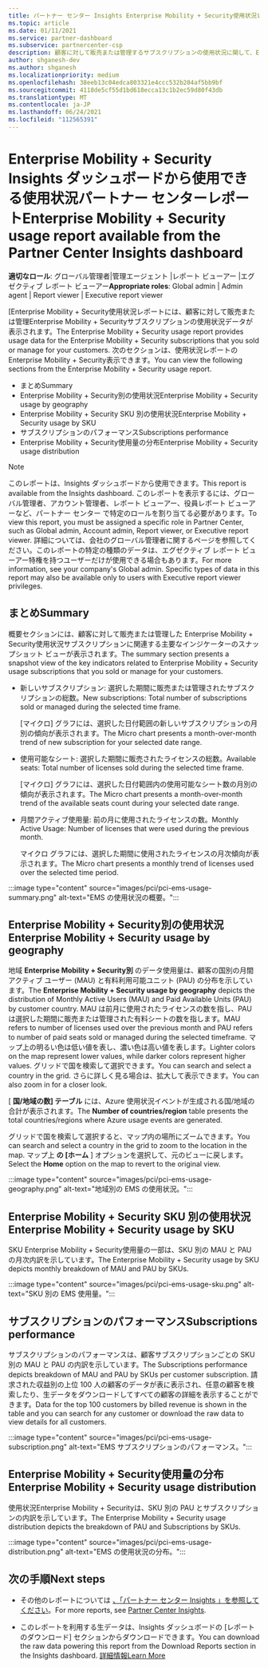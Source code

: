 ```yaml
---
title: パートナー センター Insights Enterprise Mobility + Security使用状況レポート
ms.topic: article
ms.date: 01/11/2021
ms.service: partner-dashboard
ms.subservice: partnercenter-csp
description: 顧客に対して販売または管理するサブスクリプションの使用状況に関して、Enterprise Mobility + Securityを改善できる場所を確認します。
author: shganesh-dev
ms.author: shganesh
ms.localizationpriority: medium
ms.openlocfilehash: 38eeb13c04edca803321e4ccc532b204af5bb9bf
ms.sourcegitcommit: 4118de5cf55d1bd618ecca13c1b2ec59d80f43db
ms.translationtype: MT
ms.contentlocale: ja-JP
ms.lasthandoff: 06/24/2021
ms.locfileid: "112565391"
---
```

# <a name="enterprise-mobility--security-usage-report-available-from-the-partner-center-insights-dashboard"></a><span data-ttu-id="f4052-103">Enterprise Mobility + Security Insights ダッシュボードから使用できる使用状況パートナー センターレポート</span><span class="sxs-lookup"><span data-stu-id="f4052-103">Enterprise Mobility + Security usage report available from the Partner Center Insights dashboard</span></span>

<span data-ttu-id="f4052-104">**適切なロール**: グローバル管理者|管理エージェント |レポート ビューアー |エグゼクティブ レポート ビューアー</span><span class="sxs-lookup"><span data-stu-id="f4052-104">**Appropriate roles**: Global admin | Admin agent | Report viewer | Executive report viewer</span></span>

<span data-ttu-id="f4052-105">[Enterprise Mobility + Security使用状況レポートには、顧客に対して販売または管理Enterprise Mobility + Securityサブスクリプションの使用状況データが表示されます。</span><span class="sxs-lookup"><span data-stu-id="f4052-105">The Enterprise Mobility + Security usage report provides usage data for the Enterprise Mobility + Security subscriptions that you sold or manage for your customers.</span></span> <span data-ttu-id="f4052-106">次のセクションは、使用状況レポートのEnterprise Mobility + Security表示できます。</span><span class="sxs-lookup"><span data-stu-id="f4052-106">You can view the following sections from the Enterprise Mobility + Security usage report.</span></span>

- <span data-ttu-id="f4052-107">まとめ</span><span class="sxs-lookup"><span data-stu-id="f4052-107">Summary</span></span>
- <span data-ttu-id="f4052-108">Enterprise Mobility + Security別の使用状況</span><span class="sxs-lookup"><span data-stu-id="f4052-108">Enterprise Mobility + Security usage by geography</span></span>
- <span data-ttu-id="f4052-109">Enterprise Mobility + Security SKU 別の使用状況</span><span class="sxs-lookup"><span data-stu-id="f4052-109">Enterprise Mobility + Security usage by SKU</span></span>
- <span data-ttu-id="f4052-110">サブスクリプションのパフォーマンス</span><span class="sxs-lookup"><span data-stu-id="f4052-110">Subscriptions performance</span></span>
- <span data-ttu-id="f4052-111">Enterprise Mobility + Security使用量の分布</span><span class="sxs-lookup"><span data-stu-id="f4052-111">Enterprise Mobility + Security usage distribution</span></span>

 > [!NOTE]
 > <span data-ttu-id="f4052-112">このレポートは、Insights ダッシュボードから使用できます。</span><span class="sxs-lookup"><span data-stu-id="f4052-112">This report is available from the Insights dashboard.</span></span> <span data-ttu-id="f4052-113">このレポートを表示するには、グローバル管理者、アカウント管理者、レポート ビューアー、役員レポート ビューアーなど、パートナー センター で特定のロールを割り当てる必要があります。</span><span class="sxs-lookup"><span data-stu-id="f4052-113">To view this report, you must be assigned a specific role in Partner Center, such as Global admin, Account admin, Report viewer, or Executive report viewer.</span></span> <span data-ttu-id="f4052-114">詳細については、会社のグローバル管理者に関するページを参照してください。このレポートの特定の種類のデータは、エグゼクティブ レポート ビューアー特権を持つユーザーだけが使用できる場合もあります。</span><span class="sxs-lookup"><span data-stu-id="f4052-114">For more information, see your company's Global admin. Specific types of data in this report may also be available only to users with Executive report viewer privileges.</span></span>

## <a name="summary"></a><span data-ttu-id="f4052-115">まとめ</span><span class="sxs-lookup"><span data-stu-id="f4052-115">Summary</span></span>

<span data-ttu-id="f4052-116">概要セクションには、顧客に対して販売または管理した Enterprise Mobility + Security使用状況サブスクリプションに関連する主要なインジケーターのスナップショット ビューが表示されます。</span><span class="sxs-lookup"><span data-stu-id="f4052-116">The summary section presents a snapshot view of the key indicators related to Enterprise Mobility + Security usage subscriptions that you sold or manage for your customers.</span></span> 

- <span data-ttu-id="f4052-117">新しいサブスクリプション: 選択した期間に販売または管理されたサブスクリプションの総数。</span><span class="sxs-lookup"><span data-stu-id="f4052-117">New subscriptions: Total number of subscriptions sold or managed during the selected time frame.</span></span>

   <span data-ttu-id="f4052-118">[マイクロ] グラフには、選択した日付範囲の新しいサブスクリプションの月別の傾向が表示されます。</span><span class="sxs-lookup"><span data-stu-id="f4052-118">The Micro chart presents a month-over-month trend of new subscription for your selected date range.</span></span>

- <span data-ttu-id="f4052-119">使用可能なシート: 選択した期間に販売されたライセンスの総数。</span><span class="sxs-lookup"><span data-stu-id="f4052-119">Available seats: Total number of licenses sold during the selected time frame.</span></span>

   <span data-ttu-id="f4052-120">[マイクロ] グラフには、選択した日付範囲内の使用可能なシート数の月別の傾向が表示されます。</span><span class="sxs-lookup"><span data-stu-id="f4052-120">The Micro chart presents a month-over-month trend of the available seats count during your selected date range.</span></span>

- <span data-ttu-id="f4052-121">月間アクティブ使用量: 前の月に使用されたライセンスの数。</span><span class="sxs-lookup"><span data-stu-id="f4052-121">Monthly Active Usage: Number of licenses that were used during the previous month.</span></span>

   <span data-ttu-id="f4052-122">マイクロ グラフには、選択した期間に使用されたライセンスの月次傾向が表示されます。</span><span class="sxs-lookup"><span data-stu-id="f4052-122">The Micro chart presents a monthly trend of licenses used over the selected time period.</span></span>

:::image type="content" source="images/pci/pci-ems-usage-summary.png" alt-text="EMS の使用状況の概要。":::

## <a name="enterprise-mobility--security-usage-by-geography"></a><span data-ttu-id="f4052-124">Enterprise Mobility + Security別の使用状況</span><span class="sxs-lookup"><span data-stu-id="f4052-124">Enterprise Mobility + Security usage by geography</span></span>

<span data-ttu-id="f4052-125">地域 **Enterprise Mobility + Security別** のデータ使用量は、顧客の国別の月間アクティブ ユーザー (MAU) と有料利用可能ユニット (PAU) の分布を示しています。</span><span class="sxs-lookup"><span data-stu-id="f4052-125">The **Enterprise Mobility + Security usage by geography** depicts the distribution of Monthly Active Users (MAU) and Paid Available Units (PAU) by customer country.</span></span> <span data-ttu-id="f4052-126">MAU は前月に使用されたライセンスの数を指し、PAU は選択した期間に販売または管理された有料シートの数を指します。</span><span class="sxs-lookup"><span data-stu-id="f4052-126">MAU refers to number of licenses used over the previous month and PAU refers to number of paid seats sold or managed during the selected timeframe.</span></span> <span data-ttu-id="f4052-127">マップ上の明るい色は低い値を表し、濃い色は高い値を表します。</span><span class="sxs-lookup"><span data-stu-id="f4052-127">Lighter colors on the map represent lower values, while darker colors represent higher values.</span></span> <span data-ttu-id="f4052-128">グリッドで国を検索して選択できます。</span><span class="sxs-lookup"><span data-stu-id="f4052-128">You can search and select a country in the grid.</span></span> <span data-ttu-id="f4052-129">さらに詳しく見る場合は、拡大して表示できます。</span><span class="sxs-lookup"><span data-stu-id="f4052-129">You can also zoom in for a closer look.</span></span>

<span data-ttu-id="f4052-130">[ **国/地域の数] テーブル** には、Azure 使用状況イベントが生成される国/地域の合計が表示されます。</span><span class="sxs-lookup"><span data-stu-id="f4052-130">The **Number of countries/region** table presents the total countries/regions where Azure usage events are generated.</span></span>

<span data-ttu-id="f4052-131">グリッドで国を検索して選択すると、マップ内の場所にズームできます。</span><span class="sxs-lookup"><span data-stu-id="f4052-131">You can search and select a country in the grid to zoom to the location in the map.</span></span> <span data-ttu-id="f4052-132">マップ上 **の [ホーム** ] オプションを選択して、元のビューに戻します。</span><span class="sxs-lookup"><span data-stu-id="f4052-132">Select the **Home** option on the map to revert to the original view.</span></span>

:::image type="content" source="images/pci/pci-ems-usage-geography.png" alt-text="地域別の EMS の使用状況。":::

## <a name="enterprise-mobility--security-usage-by-sku"></a><span data-ttu-id="f4052-134">Enterprise Mobility + Security SKU 別の使用状況</span><span class="sxs-lookup"><span data-stu-id="f4052-134">Enterprise Mobility + Security usage by SKU</span></span>

<span data-ttu-id="f4052-135">SKU Enterprise Mobility + Security使用量の一部は、SKU 別の MAU と PAU の月次内訳を示しています。</span><span class="sxs-lookup"><span data-stu-id="f4052-135">The Enterprise Mobility + Security usage by SKU depicts monthly breakdown of MAU and PAU by SKUs.</span></span>

:::image type="content" source="images/pci/pci-ems-usage-sku.png" alt-text="SKU 別の EMS 使用量。":::

## <a name="subscriptions-performance"></a><span data-ttu-id="f4052-137">サブスクリプションのパフォーマンス</span><span class="sxs-lookup"><span data-stu-id="f4052-137">Subscriptions performance</span></span>

<span data-ttu-id="f4052-138">サブスクリプションのパフォーマンスは、顧客サブスクリプションごとの SKU 別の MAU と PAU の内訳を示しています。</span><span class="sxs-lookup"><span data-stu-id="f4052-138">The Subscriptions performance depicts breakdown of MAU and PAU by SKUs per customer subscription.</span></span> <span data-ttu-id="f4052-139">請求された収益別の上位 100 人の顧客のデータが表に表示され、任意の顧客を検索したり、生データをダウンロードしてすべての顧客の詳細を表示することができます。</span><span class="sxs-lookup"><span data-stu-id="f4052-139">Data for the top 100 customers by billed revenue is shown in the table and you can search for any customer or download the raw data to view details for all customers.</span></span>

:::image type="content" source="images/pci/pci-ems-usage-subscription.png" alt-text="EMS サブスクリプションのパフォーマンス。":::

## <a name="enterprise-mobility--security-usage-distribution"></a><span data-ttu-id="f4052-141">Enterprise Mobility + Security使用量の分布</span><span class="sxs-lookup"><span data-stu-id="f4052-141">Enterprise Mobility + Security usage distribution</span></span>

<span data-ttu-id="f4052-142">使用状況Enterprise Mobility + Securityは、SKU 別の PAU とサブスクリプションの内訳を示しています。</span><span class="sxs-lookup"><span data-stu-id="f4052-142">The Enterprise Mobility + Security usage distribution depicts the breakdown of PAU and Subscriptions by SKUs.</span></span>

:::image type="content" source="images/pci/pci-ems-usage-distribution.png" alt-text="EMS の使用状況の分布。":::

## <a name="next-steps"></a><span data-ttu-id="f4052-144">次の手順</span><span class="sxs-lookup"><span data-stu-id="f4052-144">Next steps</span></span>

- <span data-ttu-id="f4052-145">その他のレポートについては [、「パートナー センター Insights 」を参照してください](partner-center-insights.md)。</span><span class="sxs-lookup"><span data-stu-id="f4052-145">For more reports, see [Partner Center Insights](partner-center-insights.md).</span></span>

- <span data-ttu-id="f4052-146">このレポートを利用する生データは、Insights ダッシュボードの [レポートのダウンロード] セクションからダウンロードできます。</span><span class="sxs-lookup"><span data-stu-id="f4052-146">You can download the raw data powering this report from the Download Reports section in the Insights dashboard.</span></span> [<span data-ttu-id="f4052-147">詳細情報</span><span class="sxs-lookup"><span data-stu-id="f4052-147">Learn More</span></span>](pci-download-reports.md) 
